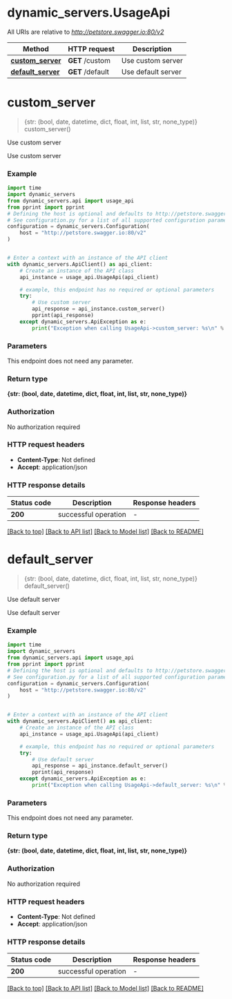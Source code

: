 # dynamic_servers.UsageApi

All URIs are relative to *http://petstore.swagger.io:80/v2*

Method | HTTP request | Description
------------- | ------------- | -------------
[**custom_server**](UsageApi.md#custom_server) | **GET** /custom | Use custom server
[**default_server**](UsageApi.md#default_server) | **GET** /default | Use default server


# **custom_server**
> {str: (bool, date, datetime, dict, float, int, list, str, none_type)} custom_server()

Use custom server

Use custom server

### Example


```python
import time
import dynamic_servers
from dynamic_servers.api import usage_api
from pprint import pprint
# Defining the host is optional and defaults to http://petstore.swagger.io:80/v2
# See configuration.py for a list of all supported configuration parameters.
configuration = dynamic_servers.Configuration(
    host = "http://petstore.swagger.io:80/v2"
)


# Enter a context with an instance of the API client
with dynamic_servers.ApiClient() as api_client:
    # Create an instance of the API class
    api_instance = usage_api.UsageApi(api_client)

    # example, this endpoint has no required or optional parameters
    try:
        # Use custom server
        api_response = api_instance.custom_server()
        pprint(api_response)
    except dynamic_servers.ApiException as e:
        print("Exception when calling UsageApi->custom_server: %s\n" % e)
```


### Parameters
This endpoint does not need any parameter.

### Return type

**{str: (bool, date, datetime, dict, float, int, list, str, none_type)}**

### Authorization

No authorization required

### HTTP request headers

 - **Content-Type**: Not defined
 - **Accept**: application/json


### HTTP response details

| Status code | Description | Response headers |
|-------------|-------------|------------------|
**200** | successful operation |  -  |

[[Back to top]](#) [[Back to API list]](../README.md#documentation-for-api-endpoints) [[Back to Model list]](../README.md#documentation-for-models) [[Back to README]](../README.md)

# **default_server**
> {str: (bool, date, datetime, dict, float, int, list, str, none_type)} default_server()

Use default server

Use default server

### Example


```python
import time
import dynamic_servers
from dynamic_servers.api import usage_api
from pprint import pprint
# Defining the host is optional and defaults to http://petstore.swagger.io:80/v2
# See configuration.py for a list of all supported configuration parameters.
configuration = dynamic_servers.Configuration(
    host = "http://petstore.swagger.io:80/v2"
)


# Enter a context with an instance of the API client
with dynamic_servers.ApiClient() as api_client:
    # Create an instance of the API class
    api_instance = usage_api.UsageApi(api_client)

    # example, this endpoint has no required or optional parameters
    try:
        # Use default server
        api_response = api_instance.default_server()
        pprint(api_response)
    except dynamic_servers.ApiException as e:
        print("Exception when calling UsageApi->default_server: %s\n" % e)
```


### Parameters
This endpoint does not need any parameter.

### Return type

**{str: (bool, date, datetime, dict, float, int, list, str, none_type)}**

### Authorization

No authorization required

### HTTP request headers

 - **Content-Type**: Not defined
 - **Accept**: application/json


### HTTP response details

| Status code | Description | Response headers |
|-------------|-------------|------------------|
**200** | successful operation |  -  |

[[Back to top]](#) [[Back to API list]](../README.md#documentation-for-api-endpoints) [[Back to Model list]](../README.md#documentation-for-models) [[Back to README]](../README.md)

